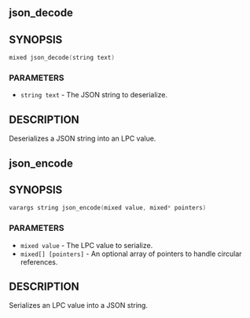 ## json_decode

## SYNOPSIS

```c
mixed json_decode(string text)
```

### PARAMETERS

* `string text` - The JSON string to deserialize.

## DESCRIPTION

Deserializes a JSON string into an LPC value.

## json_encode

## SYNOPSIS

```c
varargs string json_encode(mixed value, mixed* pointers)
```

### PARAMETERS

* `mixed value` - The LPC value to serialize.
* `mixed[] [pointers]` - An optional array of pointers to handle circular references.

## DESCRIPTION

Serializes an LPC value into a JSON string.

